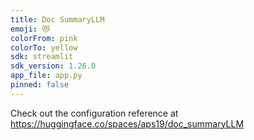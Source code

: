 ```yaml
---
title: Doc SummaryLLM
emoji: 😻
colorFrom: pink
colorTo: yellow
sdk: streamlit
sdk_version: 1.26.0
app_file: app.py
pinned: false
---
```


Check out the configuration reference at https://huggingface.co/spaces/aps19/doc_summaryLLM
